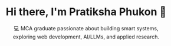 <h1 align="center">Hi there, I'm Pratiksha Phukon 👋</h1>

<p align="center">
  💻 MCA graduate passionate about building smart systems,<br/>
  exploring web development, AI/LLMs, and applied research.
</p>

